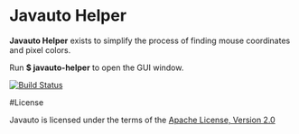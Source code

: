 # Javauto Helper

**Javauto Helper** exists to simplify the process of finding mouse coordinates and pixel colors. 

 Run **$ javauto-helper** to open the GUI window.
 
 [![Build Status](https://travis-ci.org/Javauto/javauto-helper.svg)](https://travis-ci.org/Javauto/javauto-helper)


#License

Javauto is licensed under the terms of the [Apache License, Version 2.0](http://www.apache.org/licenses/LICENSE-2.0.html)
